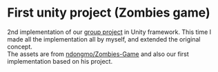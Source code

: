 # First unity project (Zombies game)

2nd implementation of our [group project](https://github.com/HbotondS/2D-Top-down-shooter) in Unity framework.
This time I made all the implementation all by myself, and extended the original concept.
</br>
The assets are from [ndongmo/Zombies-Game](https://github.com/ndongmo/Zombies-Game) and also our first implementation based on his project.
